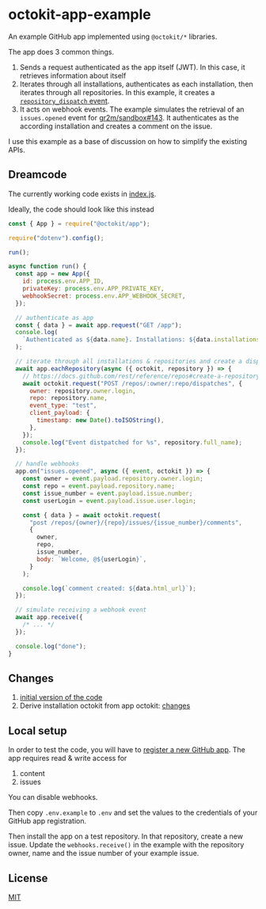 # octokit-app-example

An example GitHub app implemented using `@octokit/*` libraries.

The app does 3 common things.

1. Sends a request authenticated as the app itself (JWT). In this case, it retrieves information about itself
2. Iterates through all installations, authenticates as each installation, then iterates through all repositories. In this example, it creates a [`repository_dispatch` event](https://docs.github.com/en/free-pro-team@latest/rest/reference/repos#create-a-repository-dispatch-event).
3. It acts on webhook events. The example simulates the retrieval of an `issues.opened` event for [gr2m/sandbox#143](https://github.com/gr2m/sandbox/issues/143). It authenticates as the according installation and creates a comment on the issue.

I use this example as a base of discussion on how to simplify the existing APIs.

## Dreamcode

The currently working code exists in [index.js](/index.js).

Ideally, the code should look like this instead

```js
const { App } = require("@octokit/app");

require("dotenv").config();

run();

async function run() {
  const app = new App({
    id: process.env.APP_ID,
    privateKey: process.env.APP_PRIVATE_KEY,
    webhookSecret: process.env.APP_WEBHOOK_SECRET,
  });

  // authenticate as app
  const { data } = await app.request("GET /app");
  console.log(
    `Authenticated as ${data.name}. Installations: ${data.installations_count}`
  );

  // iterate through all installations & repositories and create a dispatch event
  await app.eachRepository(async ({ octokit, repository }) => {
    // https://docs.github.com/rest/reference/repos#create-a-repository-dispatch-event
    await octokit.request("POST /repos/:owner/:repo/dispatches", {
      owner: repository.owner.login,
      repo: repository.name,
      event_type: "test",
      client_payload: {
        timestamp: new Date().toISOString(),
      },
    });
    console.log("Event distpatched for %s", repository.full_name);
  });

  // handle webhooks
  app.on("issues.opened", async ({ event, octokit }) => {
    const owner = event.payload.repository.owner.login;
    const repo = event.payload.repository.name;
    const issue_number = event.payload.issue.number;
    const userLogin = event.payload.issue.user.login;

    const { data } = await octokit.request(
      "post /repos/{owner}/{repo}/issues/{issue_number}/comments",
      {
        owner,
        repo,
        issue_number,
        body: `Welcome, @${userLogin}`,
      }
    );

    console.log(`comment created: ${data.html_url}`);
  });

  // simulate receiving a webhook event
  await app.receive({
    /* ... */
  });

  console.log("done");
}
```

## Changes

1. [initial version of the code](https://github.com/gr2m/octokit-app-example/blob/19e35f944c058c88618fda0e53fbed41be115b32/index.js)
2. Derive installation octokit from app octokit: [changes](https://github.com/gr2m/octokit-app-example/pull/2/files)

## Local setup

In order to test the code, you will have to [register a new GitHub app](https://github.com/organizations/octokit/settings/apps/new). The app requires read & write access for

1. content
2. issues

You can disable webhooks.

Then copy `.env.example` to `.env` and set the values to the credentials of your GitHub app registration.

Then install the app on a test repository. In that repository, create a new issue. Update the `webhooks.receive()` in the example with the repository owner, name and the issue number of your example issue.

## License

[MIT](LICENSE)
